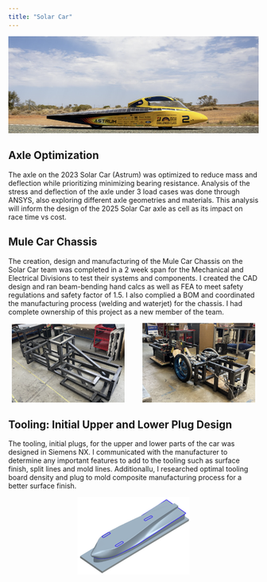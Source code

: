 ```yaml
---
title: "Solar Car"
---
```


<p align="center">
  <img alt="Solar Car" src="portfolio-images/Solar Car.png">
</p>

## Axle Optimization
The axle on the 2023 Solar Car (Astrum) was optimized to reduce mass and deflection while prioritizing minimizing bearing resistance. Analysis of the stress and deflection of the axle under 3 load cases was done through ANSYS, also exploring different axle geometries and materials. This analysis will inform the design of the 2025 Solar Car axle as cell as its impact on race time vs cost.

## Mule Car Chassis
The creation, design and manufacturing of the Mule Car Chassis on the Solar Car team was completed in a 2 week span for the Mechanical and Electrical Divisions to test their systems and components. I created the CAD design and ran beam-bending hand calcs as well as FEA to meet safety regulations and safety factor of 1.5. I also complied a BOM and coordinated the manufacturing process (welding and waterjet) for the chassis. I had complete ownership of this project as a new member of the team.
<p align="center">
  <img alt="Mule Car Chassis Steel Frame" src="portfolio-images/Mule Car Chassis Steel Frame.png" width="45%">
&nbsp; &nbsp; &nbsp; &nbsp;
  <img alt="Assembled Mule Car" src="portfolio-images/Assembled Mule Car.png" width="45%">
</p>

## Tooling: Initial Upper and Lower Plug Design 
The tooling, initial plugs, for the upper and lower parts of the car was designed in Siemens NX. I communicated with the manufacturer to determine any important features to add to the tooling such as surface finish, split lines and mold lines. Additionallu, I researched optimal tooling board density and plug to mold composite manufacturing process for a better surface finish.
<p align="center">
  <img alt="Initial Lower Plug Isometric View" src="portfolio-images/Initial Lower Plug Isometric View.png" width="45%">
</p>
